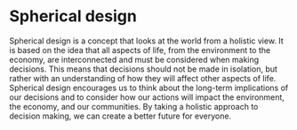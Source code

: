 # Spherical design

Spherical design is a concept that looks at the world from a holistic view. It is based on the idea that all aspects of life, from the environment to the economy, are interconnected and must be considered when making decisions. This means that decisions should not be made in isolation, but rather with an understanding of how they will affect other aspects of life. Spherical design encourages us to think about the long-term implications of our decisions and to consider how our actions will impact the environment, the economy, and our communities. By taking a holistic approach to decision making, we can create a better future for everyone.

